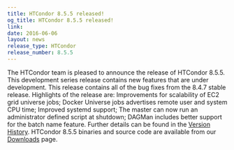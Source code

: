 ```yaml
---
title: HTCondor 8.5.5 released!
og_title: HTCondor 8.5.5 released!
link: 
date: 2016-06-06
layout: news
release_type: HTCondor
release_number: 8.5.5
---
```


The HTCondor team is pleased to announce the release of HTCondor 8.5.5. This development series release contains new features that are under development. This release contains all of the bug fixes from the 8.4.7 stable release.  Highlights of the release are: Improvements for scalability of EC2 grid universe jobs; Docker Universe jobs advertises remote user and system CPU time; Improved systemd support; The master can now run an administrator defined script at shutdown; DAGMan includes better support for the batch name feature.  Further details can be found in the <a href="manual/v8.5.5/10_2Development_Release.html">Version History</a>. HTCondor 8.5.5 binaries and source code are available from our <a href="downloads/">Downloads</a> page. 

